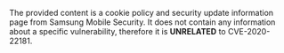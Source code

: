 The provided content is a cookie policy and security update information page from Samsung Mobile Security. It does not contain any information about a specific vulnerability, therefore it is **UNRELATED** to CVE-2020-22181.